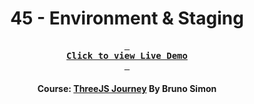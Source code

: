 <div align="center">

# 45 - Environment & Staging

**[<kbd> <br> **Click to view Live Demo** <br> </kbd>][demo]**

#### Course: [ThreeJS Journey][course] By Bruno Simon

</div>

<!-----------------------------------{ Links }---------------------------------->

[demo]: https://environment-and-staging-threejs-journey.vercel.app
[course]: https://threejs-journey.com
